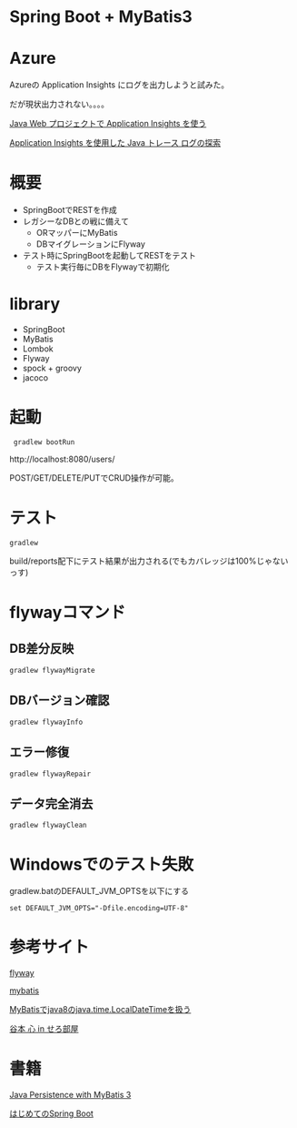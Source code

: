 Spring Boot + MyBatis3
=====================================

# Azure

Azureの Application Insights にログを出力しようと試みた。

だが現状出力されない。。。。

[Java Web プロジェクトで Application Insights を使う](https://azure.microsoft.com/ja-jp/documentation/articles/app-insights-java-get-started/)

[Application Insights を使用した Java トレース ログの探索](https://azure.microsoft.com/ja-jp/documentation/articles/app-insights-java-trace-logs/)

# 概要

* SpringBootでRESTを作成
* レガシーなDBとの戦に備えて
    * ORマッパーにMyBatis
    * DBマイグレーションにFlyway
* テスト時にSpringBootを起動してRESTをテスト
    * テスト実行毎にDBをFlywayで初期化

# library

* SpringBoot
* MyBatis
* Lombok
* Flyway
* spock + groovy
* jacoco

# 起動

     gradlew bootRun

http://localhost:8080/users/

POST/GET/DELETE/PUTでCRUD操作が可能。

# テスト

    gradlew

build/reports配下にテスト結果が出力される(でもカバレッジは100%じゃないっす)

# flywayコマンド

## DB差分反映

    gradlew flywayMigrate

## DBバージョン確認

    gradlew flywayInfo

## エラー修復

    gradlew flywayRepair

## データ完全消去

    gradlew flywayClean

# Windowsでのテスト失敗

gradlew.batのDEFAULT_JVM_OPTSを以下にする

    set DEFAULT_JVM_OPTS="-Dfile.encoding=UTF-8"

# 参考サイト

[flyway](http://flywaydb.org/documentation/gradle/)

[mybatis](https://mybatis.github.io/mybatis-3/ja/)

[MyBatisでjava8のjava.time.LocalDateTimeを扱う](http://qiita.com/tterasawa/items/b16bc3dbe15c5017e0fa)

[谷本 心 in せろ部屋](http://d.hatena.ne.jp/cero-t/20141212/1418339302)

# 書籍

[Java Persistence with MyBatis 3](http://www.amazon.co.jp/dp/B00DIY89P8)

[はじめてのSpring Boot](http://www.amazon.co.jp/dp/4777518655)
